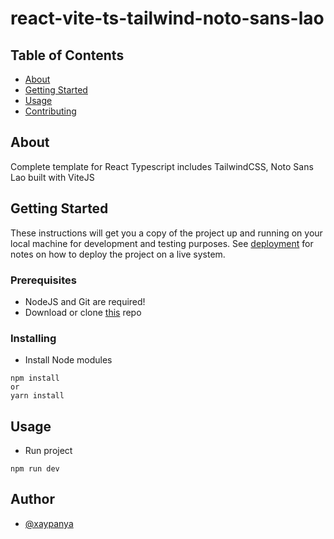 # react-vite-ts-tailwind-noto-sans-lao

## Table of Contents

- [About](#about)
- [Getting Started](#getting_started)
- [Usage](#usage)
- [Contributing](../CONTRIBUTING.md)

## About <a name = "about"></a>

Complete template for React Typescript includes TailwindCSS, Noto Sans Lao built with ViteJS

## Getting Started <a name = "getting_started"></a>

These instructions will get you a copy of the project up and running on your local machine for development and testing purposes. See [deployment](#deployment) for notes on how to deploy the project on a live system.

### Prerequisites

- NodeJS and Git are required!
- Download or clone [this](https://github.com/Xaypanya/vite-react-tailwind-template) repo

### Installing

- Install Node modules

```
npm install
or
yarn install
```


## Usage <a name = "usage"></a>

- Run project

```
npm run dev
```


## Author

- [@xaypanya](https://github.com/Xaypanya)
